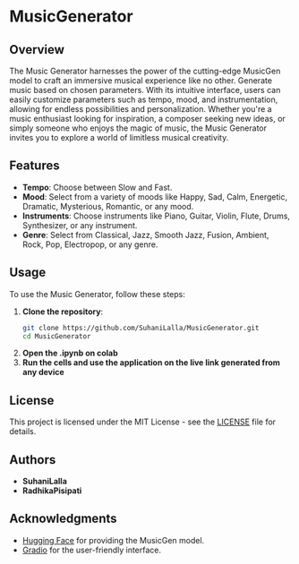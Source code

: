 # MusicGenerator

## Overview

The Music Generator harnesses the power of the cutting-edge MusicGen model to craft an immersive musical experience like no other. Generate music based on chosen parameters. With its intuitive interface, users can easily customize parameters such as tempo, mood, and instrumentation, allowing for endless possibilities and personalization. Whether you're a music enthusiast looking for inspiration, a composer seeking new ideas, or simply someone who enjoys the magic of music, the Music Generator invites you to explore a world of limitless musical creativity.

## Features

- **Tempo**: Choose between Slow and Fast.
- **Mood**: Select from a variety of moods like Happy, Sad, Calm, Energetic, Dramatic, Mysterious, Romantic, or any mood.
- **Instruments**: Choose instruments like Piano, Guitar, Violin, Flute, Drums, Synthesizer, or any instrument.
- **Genre**: Select from Classical, Jazz, Smooth Jazz, Fusion, Ambient, Rock, Pop, Electropop, or any genre.

## Usage

To use the Music Generator, follow these steps:

1. **Clone the repository**:
    ```sh
    git clone https://github.com/SuhaniLalla/MusicGenerator.git
    cd MusicGenerator
    ```
2. **Open the .ipynb on colab**
3. **Run the cells and use the application on the live link generated from any device**

## License

This project is licensed under the MIT License - see the [LICENSE](LICENSE) file for details.

## Authors

- **SuhaniLalla**
- **RadhikaPisipati**

## Acknowledgments

- [Hugging Face](https://huggingface.co/) for providing the MusicGen model.
- [Gradio](https://gradio.app/) for the user-friendly interface.
